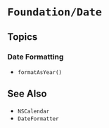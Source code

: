 # ``Foundation/Date``

## Topics

### Date Formatting

- ``formatAsYear()``

## See Also

- ``NSCalendar``
- ``DateFormatter``